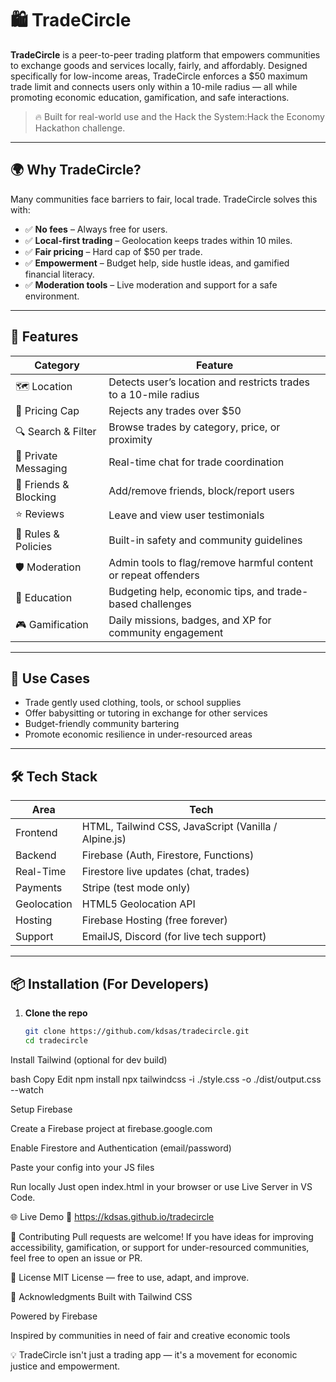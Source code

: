 # 🛍️ TradeCircle

**TradeCircle** is a peer-to-peer trading platform that empowers communities to exchange goods and services locally, fairly, and affordably. Designed specifically for low-income areas, TradeCircle enforces a $50 maximum trade limit and connects users only within a 10-mile radius — all while promoting economic education, gamification, and safe interactions.

> 🔥 Built for real-world use and the Hack the System:Hack the Economy Hackathon challenge.

---

## 🌍 Why TradeCircle?

Many communities face barriers to fair, local trade. TradeCircle solves this with:

- ✅ **No fees** – Always free for users.
- ✅ **Local-first trading** – Geolocation keeps trades within 10 miles.
- ✅ **Fair pricing** – Hard cap of $50 per trade.
- ✅ **Empowerment** – Budget help, side hustle ideas, and gamified financial literacy.
- ✅ **Moderation tools** – Live moderation and support for a safe environment.

---

## 🚀 Features

| Category | Feature |
|---------|---------|
| 🗺️ Location | Detects user’s location and restricts trades to a 10-mile radius |
| 💸 Pricing Cap | Rejects any trades over $50 |
| 🔍 Search & Filter | Browse trades by category, price, or proximity |
| 💬 Private Messaging | Real-time chat for trade coordination |
| 👥 Friends & Blocking | Add/remove friends, block/report users |
| ⭐ Reviews | Leave and view user testimonials |
| 📜 Rules & Policies | Built-in safety and community guidelines |
| 🛡️ Moderation | Admin tools to flag/remove harmful content or repeat offenders |
| 🧠 Education | Budgeting help, economic tips, and trade-based challenges |
| 🎮 Gamification | Daily missions, badges, and XP for community engagement |

---

## 🎯 Use Cases

- Trade gently used clothing, tools, or school supplies
- Offer babysitting or tutoring in exchange for other services
- Budget-friendly community bartering
- Promote economic resilience in under-resourced areas

---

## 🛠️ Tech Stack

| Area        | Tech |
|-------------|------|
| Frontend    | HTML, Tailwind CSS, JavaScript (Vanilla / Alpine.js) |
| Backend     | Firebase (Auth, Firestore, Functions) |
| Real-Time   | Firestore live updates (chat, trades) |
| Payments    | Stripe (test mode only) |
| Geolocation | HTML5 Geolocation API |
| Hosting     | Firebase Hosting (free forever) |
| Support     | EmailJS, Discord (for live tech support) |

---

## 📦 Installation (For Developers)

1. **Clone the repo**
   ```bash
   git clone https://github.com/kdsas/tradecircle.git
   cd tradecircle

Install Tailwind (optional for dev build)

bash
Copy
Edit
npm install
npx tailwindcss -i ./style.css -o ./dist/output.css --watch

Setup Firebase

Create a Firebase project at firebase.google.com

Enable Firestore and Authentication (email/password)

Paste your config into your JS files

Run locally
Just open index.html in your browser or use Live Server in VS Code.

🌐 Live Demo
🔗 https://kdsas.github.io/tradecircle


🤝 Contributing
Pull requests are welcome! If you have ideas for improving accessibility, gamification, or support for under-resourced communities, feel free to open an issue or PR.

📄 License
MIT License — free to use, adapt, and improve.

🙌 Acknowledgments
Built with Tailwind CSS

Powered by Firebase

Inspired by communities in need of fair and creative economic tools

💡 TradeCircle isn't just a trading app — it's a movement for economic justice and empowerment.

